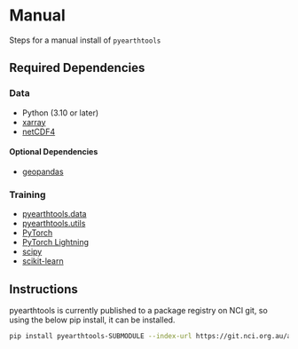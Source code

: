 # Manual

Steps for a manual install of `pyearthtools`

## Required Dependencies

### Data

- Python (3.10 or later)
- [xarray](https://docs.xarray.dev/)
- [netCDF4]()

#### Optional Dependencies

- [geopandas]()

### Training

- [pyearthtools.data](https://git.nci.org.au/bom/dset/pyearthtools-package/data)
- [pyearthtools.utils](https://git.nci.org.au/bom/dset/pyearthtools-package/utils)
- [PyTorch](https://pytorch.org/)
- [PyTorch Lightning](https://lightning.ai/)
- [scipy]()
- [scikit-learn]()

## Instructions


pyearthtools is currently published to a package registry on NCI git, so using the below pip install, it can be installed.

```bash
pip install pyearthtools-SUBMODULE --index-url https://git.nci.org.au/api/v4/projects/1664/packages/pypi/simple

```
